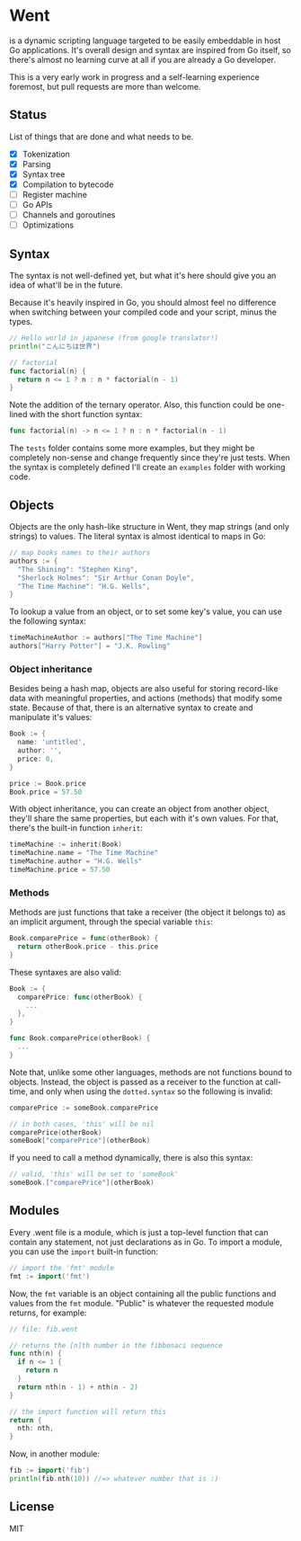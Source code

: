 # Went
is a dynamic scripting language targeted to be easily embeddable in host Go applications. It's overall design and syntax are inspired from Go itself, so there's almost no learning curve at all if you are already a Go developer.

This is a very early work in progress and a self-learning experience foremost, but pull requests are more than welcome.

## Status
List of things that are done and what needs to be.
- [x] Tokenization
- [x] Parsing
- [x] Syntax tree
- [x] Compilation to bytecode
- [ ] Register machine
- [ ] Go APIs
- [ ] Channels and goroutines
- [ ] Optimizations

## Syntax
The syntax is not well-defined yet, but what it's here should give you an idea of what'll be in the future.

Because it's heavily inspired in Go, you should almost feel no difference when switching between your compiled code and your script, minus the types.
```go
// Hello world in japanese (from google translator!)
println("こんにちは世界")

// factorial
func factorial(n) {
  return n <= 1 ? n : n * factorial(n - 1)
}
```

Note the addition of the ternary operator.
Also, this function could be one-lined with the short function syntax:
```go
func factorial(n) -> n <= 1 ? n : n * factorial(n - 1)
```

The `tests` folder contains some more examples, but they might be completely non-sense and change frequently since they're just tests. When the syntax is completely defined I'll create an `examples` folder with working code.

## Objects
Objects are the only hash-like structure in Went, they map strings (and only strings) to values. The literal syntax is almost identical to maps in Go:
```go
// map books names to their authors
authors := {
  "The Shining": "Stephen King",
  "Sherlock Holmes": "Sir Arthur Conan Doyle",
  "The Time Machine": "H.G. Wells",
}
```

To lookup a value from an object, or to set some key's value, you can use the following syntax: 
```go
timeMachineAuthor := authors["The Time Machine"]
authors["Harry Potter"] = "J.K. Rowling"
```

### Object inheritance
Besides being a hash map, objects are also useful for storing record-like data with meaningful properties, and actions (methods) that modify some state. Because of that, there is an alternative syntax to create and manipulate it's values:
```go
Book := {
  name: 'untitled',
  author: '',
  price: 0,
}

price := Book.price
Book.price = 57.50
```

With object inheritance, you can create an object from another object, they'll share the same properties, but each with it's own values. For that, there's the built-in function `inherit`:
```go
timeMachine := inherit(Book)
timeMachine.name = "The Time Machine"
timeMachine.author = "H.G. Wells"
timeMachine.price = 57.50
```

### Methods
Methods are just functions that take a receiver (the object it belongs to) as an implicit argument, through the special variable `this`:
```go
Book.comparePrice = func(otherBook) {
  return otherBook.price - this.price
}
```

These syntaxes are also valid:
```go
Book := {
  comparePrice: func(otherBook) {
    ...
  },
}

func Book.comparePrice(otherBook) {
  ...
}
```

Note that, unlike some other languages, methods are not functions bound to objects. Instead, the object is passed as a receiver to the function at call-time, and only when using the `dotted.syntax` so the following is invalid:
```go
comparePrice := someBook.comparePrice

// in both cases, 'this' will be nil
comparePrice(otherBook)
someBook["comparePrice"](otherBook)
```

If you need to call a method dynamically, there is also this syntax:
```go
// valid, 'this' will be set to 'someBook'
someBook.["comparePrice"](otherBook)
```

## Modules
Every .went file is a module, which is just a top-level function that can contain any statement, not just declarations as in Go.
To import a module, you can use the `import` built-in function:
```go
// import the 'fmt' module
fmt := import('fmt')
```

Now, the `fmt` variable is an object containing all the public functions and values from the `fmt` module.
"Public" is whatever the requested module returns, for example:
```go
// file: fib.went

// returns the [n]th number in the fibbonaci sequence
func nth(n) {
  if n <= 1 {
    return n
  }
  return nth(n - 1) + nth(n - 2)
}

// the import function will return this
return {
  nth: nth,
}
```

Now, in another module:
```go
fib := import('fib')
println(fib.nth(10)) //=> whatever number that is :)
```

## License
MIT
